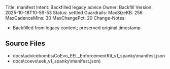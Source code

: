 Title: manifest
Intent: Backfilled legacy advice
Owner: Backfill
Version: 2025-10-18T10-59-53
Status: settled
Guardrails:
  MaxSizeKB: 256
  MaxCadenceMins: 30
  MaxChangePct: 20
Change-Notes:
  - Backfilled from legacy content; preserved original timestamp

## Source Files
- docs\advicebombs\CoEvo_EEL_EnforcementKit_v1\_spanky\manifest.json
- docs\coevo\eek_v1\_spanky\manifest.json)

